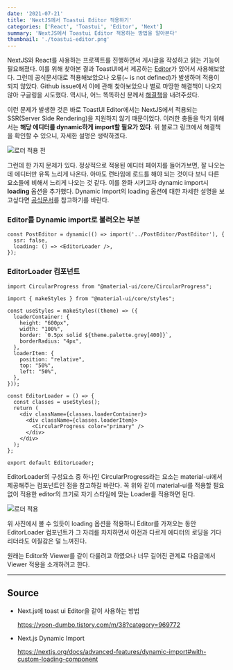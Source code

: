 ```yaml
---
date: '2021-07-21'
title: 'NextJS에서 Toastui Editor 적용하기'
categories: ['React', 'Toastui', 'Editor', 'Next']
summary: 'NextJS에서 Toastui Editor 적용하는 방법을 알아본다'
thumbnail: './toastui-editor.png'
---
```


NextJS와 React를 사용하는 프로젝트를 진행하면서 게시글을 작성하고 읽는 기능이 필요해졌다. 이를 위해 찾아본 결과 ToastUI에서 제공하는 [Editor](https://github.com/nhn/tui.editor/tree/master/apps/react-editor)가 있어서 사용해보았다. 그런데 공식문서대로 적용해보았으나 오류(~ is not defined)가 발생하며 적용이 되지 않았다. Github issue에서 이에 관해 찾아보았으나 별로 마땅한 해결책이 나오지 않아 구글링을 시도했다. 역시나, 어느 똑똑하신 분께서 [해결책](https://yoon-dumbo.tistory.com/m/38?category=969772)을 내려주셨다.

이런 문제가 발생한 것은 바로 ToastUI Editor에서는 NextJS에서 적용되는 SSR(Server Side Rendering)을 지원하지 않기 때문이었다. 이러한 충돌을 막기 위해서는 **해당 에디터를 dynamic하게 import할 필요가 있다**. 위 블로그 링크에서 해결책을 확인할 수 있으니, 자세한 설명은 생략하겠다.

![로더 적용 전](https://images.velog.io/images/seungchan__y/post/71681e6c-45f2-4ce8-8424-be590f46a975/%E1%84%85%E1%85%A9%E1%84%83%E1%85%A5%20%E1%84%8C%E1%85%A5%E1%86%A8%E1%84%8B%E1%85%AD%E1%86%BC%E1%84%8C%E1%85%A5%E1%86%AB.gif)


그런데 한 가지 문제가 있다. 정상적으로 적용된 에디터 페이지를 들어가보면, 잘 나오는데 에디터만 유독 느리게 나온다. 아마도 런타임에 로드를 해야 되는 것이다 보니 다른 요소들에 비해서 느리게 나오는 것 같다. 이를 완화 시키고자 dynamic import시 **loading** 옵션을 추가했다. Dynamic Import의 loading 옵션에 대한 자세한 설명을 보고싶다면 [공식문서](https://nextjs.org/docs/advanced-features/dynamic-import#with-custom-loading-component)를 참고하기를 바란다.

### **Editor를 Dynamic import로 불러오는 부분**
```
const PostEditor = dynamic(() => import('../PostEditor/PostEditor'), {
  ssr: false,
  loading: () => <EditorLoader />,
});

```

### EditorLoader 컴포넌트

```
import CircularProgress from "@material-ui/core/CircularProgress";

import { makeStyles } from "@material-ui/core/styles";

const useStyles = makeStyles((theme) => ({
  loaderContainer: {
    height: "600px",
    width: "100%",
    border: `0.5px solid ${theme.palette.grey[400]}`,
    borderRadius: "4px",
  },
  loaderItem: {
    position: "relative",
    top: "50%",
    left: "50%",
  },
}));

const EditorLoader = () => {
  const classes = useStyles();
  return (
    <div className={classes.loaderContainer}>
      <div className={classes.loaderItem}>
        <CircularProgress color="primary" />
      </div>
    </div>
  );
};

export default EditorLoader;

```

EditorLoader의 구성요소 중 하나인 CircularProgress라는 요소는 material-ui에서 제공해주는 컴포넌트인 점을 참고하길 바란다. 꼭 위와 같이 material-ui를 적용할 필요 없이 적용한 editor의 크기로 자기 스타일에 맞는 Loader를 적용하면 된다.

![로더 적용](https://images.velog.io/images/seungchan__y/post/04ba75d0-8af9-4632-9f8c-597d06a4f8b3/%E1%84%85%E1%85%A9%E1%84%83%E1%85%A5%E1%84%8C%E1%85%A5%E1%86%A8%E1%84%8B%E1%85%AD%E1%86%BC.gif)


위 사진에서 볼 수 있듯이 loading 옵션을 적용하니 Editor를 가져오는 동안 EditorLoader 컴포넌트가 그 자리를 차지하면서 이전과 다르게 에디터의 로딩을 기다리더라도 이질감은 덜 느껴진다.

원래는 Editor와 Viewer를 같이 다룰려고 하였으나 너무 길어진 관계로 다음글에서 Viewer 적용을 소개하려고 한다.


---

## Source

- Next.js에 toast ui Editor을 같이 사용하는 방법

  [<https://yoon-dumbo.tistory.com/m/38?category=969772>](https://yoon-dumbo.tistory.com/m/38?category=969772)


- Next.js Dynamic Import

  [<https://nextjs.org/docs/advanced-features/dynamic-import#with-custom-loading-component>](https://nextjs.org/docs/advanced-features/dynamic-import#with-custom-loading-component)